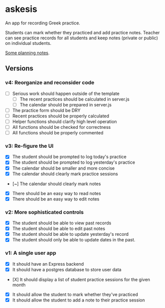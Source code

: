 # askesis

An app for recording Greek practice. 

Students can mark whether they practiced and add practice notes. Teacher can see practice records for all students and keep notes (private or public) on individual students.

[Some planning notes](./planning/PLAN.md).

## Versions

### v4: Reorganize and reconsider code

- [ ] Serious work should happen outside of the template
  - [ ] The recent practices should be calculated in server.js
  - [ ] The calendar should be prepared in server.js
- [ ] The practice form should be DRY
- [ ] Recent practices should be properly calculated
- [ ] Helper functions should clarify high level operation
- [ ] All functions should be checked for correctness
- [ ] All functions should be properly commented

### v3: Re-figure the UI

- [X] The student should be prompted to log today's practice
- [X] The student should be prompted to log yesterday's practice
- [X] The calendar should be smaller and more concise
- [X] The calendar should clearly mark practice sessions
- [~] The calendar should clearly mark notes
- [X] There should be an easy way to read notes
- [X] There should be an easy way to edit notes

### v2: More sophisticated controls

- [X] The student should be able to view past records
- [X] The student should be able to edit past notes
- [X] The student should be able to update yesterday's record
- [X] The student should only be able to update dates in the past.

### v1: A single user app

- [X] It should have an Express backend
- [X] It should have a postgres database to store user data
- [Χ] It should display a list of student practice sessions for the given month
- [X] It should allow the student to mark whether they've practiced
- [X] It should allow the student to add a note to their practice session